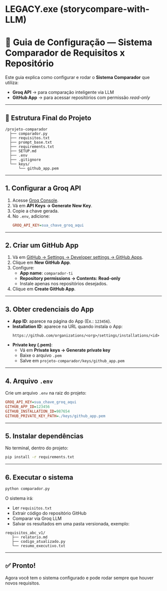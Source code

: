 # LEGACY.exe (storycompare-with-LLM)

# 🚀 Guia de Configuração — Sistema Comparador de Requisitos x Repositório

Este guia explica como configurar e rodar o **Sistema Comparador** que utiliza:
- **Groq API** → para comparação inteligente via LLM
- **GitHub App** → para acessar repositórios com permissão *read-only*

---

## 📂 Estrutura Final do Projeto

```
/projeto-comparador
  ├── comparador.py
  ├── requisitos.txt
  ├── prompt_base.txt
  ├── requirements.txt
  ├── SETUP.md
  ├── .env
  ├── .gitignore
  └── keys/
      └── github_app.pem
```

---

## 1. Configurar a Groq API

1. Acesse [Groq Console](https://console.groq.com/).
2. Vá em **API Keys → Generate New Key**.
3. Copie a chave gerada.
4. No `.env`, adicione:
   ```ini
   GROQ_API_KEY=sua_chave_groq_aqui
   ```

---

## 2. Criar um GitHub App

1. Vá em [GitHub → Settings → Developer settings → GitHub Apps](https://github.com/settings/apps).
2. Clique em **New GitHub App**.
3. Configure:
   - **App name**: `comparador-ti`
   - **Repository permissions → Contents: Read-only**
   - Instale apenas nos repositórios desejados.
4. Clique em **Create GitHub App**.

---

## 3. Obter credenciais do App

- **App ID**: aparece na página do App (Ex.: `123456`).
- **Installation ID**: aparece na URL quando instala o App:
  ```
  https://github.com/organizations/<org>/settings/installations/<id>
  ```
- **Private key (.pem)**:
  - Vá em **Private keys → Generate private key**
  - Baixe o arquivo `.pem`
  - Salve em `projeto-comparador/keys/github_app.pem`

---

## 4. Arquivo `.env`

Crie um arquivo `.env` na raiz do projeto:

```ini
GROQ_API_KEY=sua_chave_groq_aqui
GITHUB_APP_ID=123456
GITHUB_INSTALLATION_ID=987654
GITHUB_PRIVATE_KEY_PATH=./keys/github_app.pem
```

---

## 5. Instalar dependências

No terminal, dentro do projeto:

```bash
pip install -r requirements.txt
```

---

## 6. Executar o sistema

```bash
python comparador.py
```

O sistema irá:
- Ler `requisitos.txt`
- Extrair código do repositório GitHub
- Comparar via Groq LLM
- Salvar os resultados em uma pasta versionada, exemplo:

```
requisitos_abc_v1/
   ├── relatorio.md
   ├── codigo_atualizado.py
   └── resumo_executivo.txt
```

---

## ✅ Pronto!

Agora você tem o sistema configurado e pode rodar sempre que houver novos requisitos.
